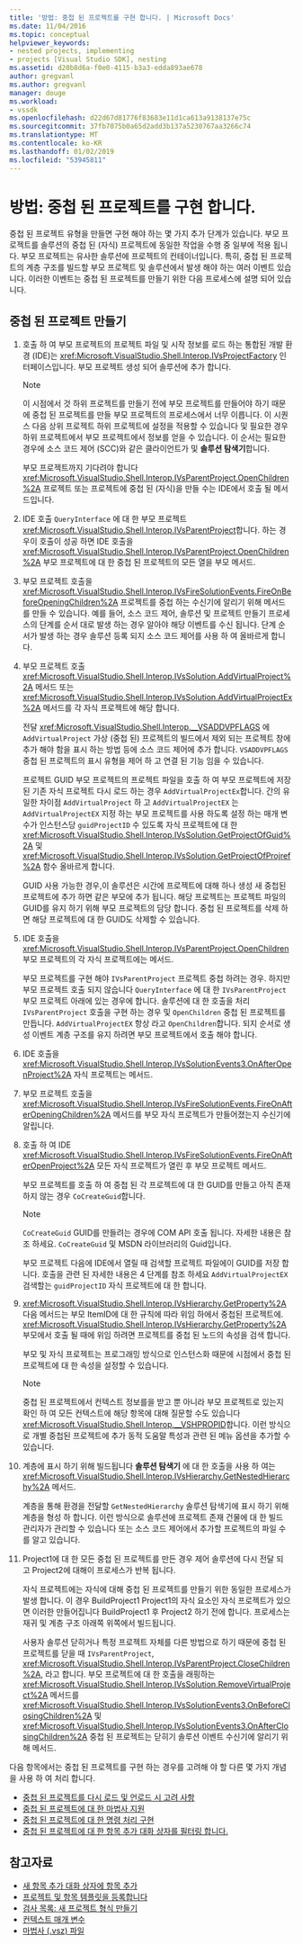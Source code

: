 ```yaml
---
title: '방법: 중첩 된 프로젝트를 구현 합니다. | Microsoft Docs'
ms.date: 11/04/2016
ms.topic: conceptual
helpviewer_keywords:
- nested projects, implementing
- projects [Visual Studio SDK], nesting
ms.assetid: d20b8d6a-f0e0-4115-b3a3-edda893ae678
author: gregvanl
ms.author: gregvanl
manager: douge
ms.workload:
- vssdk
ms.openlocfilehash: d22d67d81776f83683e11d1ca613a9138137e75c
ms.sourcegitcommit: 37fb7075b0a65d2add3b137a5230767aa3266c74
ms.translationtype: MT
ms.contentlocale: ko-KR
ms.lasthandoff: 01/02/2019
ms.locfileid: "53945811"
---
```

# <a name="how-to-implement-nested-projects"></a>방법: 중첩 된 프로젝트를 구현 합니다.

중첩 된 프로젝트 유형을 만들면 구현 해야 하는 몇 가지 추가 단계가 있습니다. 부모 프로젝트를 솔루션의 중첩 된 (자식) 프로젝트에 동일한 작업을 수행 중 일부에 적용 됩니다. 부모 프로젝트는 유사한 솔루션에 프로젝트의 컨테이너입니다. 특히, 중첩 된 프로젝트의 계층 구조를 빌드할 부모 프로젝트 및 솔루션에서 발생 해야 하는 여러 이벤트 있습니다. 이러한 이벤트는 중첩 된 프로젝트를 만들기 위한 다음 프로세스에 설명 되어 있습니다.

## <a name="create-nested-projects"></a>중첩 된 프로젝트 만들기

1.  호출 하 여 부모 프로젝트의 프로젝트 파일 및 시작 정보를 로드 하는 통합된 개발 환경 (IDE)는 <xref:Microsoft.VisualStudio.Shell.Interop.IVsProjectFactory> 인터페이스입니다. 부모 프로젝트 생성 되어 솔루션에 추가 합니다.

    > [!NOTE]
    > 이 시점에서 것 하위 프로젝트를 만들기 전에 부모 프로젝트를 만들어야 하기 때문에 중첩 된 프로젝트를 만들 부모 프로젝트의 프로세스에서 너무 이릅니다. 이 시퀀스 다음 상위 프로젝트 하위 프로젝트에 설정을 적용할 수 있습니다 및 필요한 경우 하위 프로젝트에서 부모 프로젝트에서 정보를 얻을 수 있습니다. 이 순서는 필요한 경우에 소스 코드 제어 (SCC)와 같은 클라이언트가 및 **솔루션 탐색기**합니다.

     부모 프로젝트까지 기다려야 합니다 <xref:Microsoft.VisualStudio.Shell.Interop.IVsParentProject.OpenChildren%2A> 프로젝트 또는 프로젝트에 중첩 된 (자식)을 만들 수는 IDE에서 호출 될 메서드입니다.

2.  IDE 호출 `QueryInterface` 에 대 한 부모 프로젝트 <xref:Microsoft.VisualStudio.Shell.Interop.IVsParentProject>합니다. 하는 경우이 호출이 성공 하면 IDE 호출을 <xref:Microsoft.VisualStudio.Shell.Interop.IVsParentProject.OpenChildren%2A> 부모 프로젝트에 대 한 중첩 된 프로젝트의 모든 열을 부모 메서드.

3.  부모 프로젝트 호출을 <xref:Microsoft.VisualStudio.Shell.Interop.IVsFireSolutionEvents.FireOnBeforeOpeningChildren%2A> 프로젝트를 중첩 하는 수신기에 알리기 위해 메서드를 만들 수 있습니다. 예를 들어, 소스 코드 제어, 솔루션 및 프로젝트 만들기 프로세스의 단계를 순서 대로 발생 하는 경우 알아야 해당 이벤트를 수신 됩니다. 단계 순서가 발생 하는 경우 솔루션 등록 되지 소스 코드 제어를 사용 하 여 올바르게 합니다.

4.  부모 프로젝트 호출 <xref:Microsoft.VisualStudio.Shell.Interop.IVsSolution.AddVirtualProject%2A> 메서드 또는 <xref:Microsoft.VisualStudio.Shell.Interop.IVsSolution.AddVirtualProjectEx%2A> 메서드를 각 자식 프로젝트에 해당 합니다.

     전달 <xref:Microsoft.VisualStudio.Shell.Interop.__VSADDVPFLAGS> 에 `AddVirtualProject` 가상 (중첩 된) 프로젝트의 빌드에서 제외 되는 프로젝트 창에 추가 해야 함을 표시 하는 방법 등에 소스 코드 제어에 추가 합니다. `VSADDVPFLAGS` 중첩 된 프로젝트의 표시 유형을 제어 하 고 연결 된 기능 임을 수 있습니다.

     프로젝트 GUID 부모 프로젝트의 프로젝트 파일을 호출 하 여 부모 프로젝트에 저장 된 기존 자식 프로젝트 다시 로드 하는 경우 `AddVirtualProjectEx`합니다. 간의 유일한 차이점 `AddVirtualProject` 하 고 `AddVirtualProjectEX` 는 `AddVirtualProjectEX` 지정 하는 부모 프로젝트를 사용 하도록 설정 하는 매개 변수가 인스턴스당 `guidProjectID` 수 있도록 자식 프로젝트에 대 한 <xref:Microsoft.VisualStudio.Shell.Interop.IVsSolution.GetProjectOfGuid%2A> 및 <xref:Microsoft.VisualStudio.Shell.Interop.IVsSolution.GetProjectOfProjref%2A> 함수 올바르게 합니다.

     GUID 사용 가능한 경우,이 솔루션은 시간에 프로젝트에 대해 하나 생성 새 중첩된 프로젝트에 추가 하면 같은 부모에 추가 됩니다. 해당 프로젝트는 프로젝트 파일의 GUID를 유지 하기 위해 부모 프로젝트의 담당 합니다. 중첩 된 프로젝트를 삭제 하면 해당 프로젝트에 대 한 GUID도 삭제할 수 있습니다.

5.  IDE 호출을 <xref:Microsoft.VisualStudio.Shell.Interop.IVsParentProject.OpenChildren> 부모 프로젝트의 각 자식 프로젝트에는 메서드.

     부모 프로젝트를 구현 해야 `IVsParentProject` 프로젝트 중첩 하려는 경우. 하지만 부모 프로젝트 호출 되지 않습니다 `QueryInterface` 에 대 한 `IVsParentProject` 부모 프로젝트 아래에 있는 경우에 합니다. 솔루션에 대 한 호출을 처리 `IVsParentProject` 호출을 구현 하는 경우 및 `OpenChildren` 중첩 된 프로젝트를 만듭니다. `AddVirtualProjectEX` 항상 라고 `OpenChildren`합니다. 되지 순서로 생성 이벤트 계층 구조를 유지 하려면 부모 프로젝트에서 호출 해야 합니다.

6.  IDE 호출을 <xref:Microsoft.VisualStudio.Shell.Interop.IVsSolutionEvents3.OnAfterOpenProject%2A> 자식 프로젝트는 메서드.

7.  부모 프로젝트 호출을 <xref:Microsoft.VisualStudio.Shell.Interop.IVsFireSolutionEvents.FireOnAfterOpeningChildren%2A> 메서드를 부모 자식 프로젝트가 만들어졌는지 수신기에 알립니다.

8.  호출 하 여 IDE <xref:Microsoft.VisualStudio.Shell.Interop.IVsFireSolutionEvents.FireOnAfterOpenProject%2A> 모든 자식 프로젝트가 열린 후 부모 프로젝트 메서드.

     부모 프로젝트를 호출 하 여 중첩 된 각 프로젝트에 대 한 GUID를 만들고 아직 존재 하지 않는 경우 `CoCreateGuid`합니다.

    > [!NOTE]
    > `CoCreateGuid` GUID를 만들려는 경우에 COM API 호출 됩니다. 자세한 내용은 참조 하세요. `CoCreateGuid` 및 MSDN 라이브러리의 Guid입니다.

     부모 프로젝트 다음에 IDE에서 열릴 때 검색할 프로젝트 파일에이 GUID를 저장 합니다. 호출을 관련 된 자세한 내용은 4 단계를 참조 하세요 `AddVirtualProjectEX` 검색할는 `guidProjectID` 자식 프로젝트에 대 한 합니다.

9. <xref:Microsoft.VisualStudio.Shell.Interop.IVsHierarchy.GetProperty%2A> 다음 메서드는 부모 ItemID에 대 한 규칙에 따라 위임 하에서 중첩된 프로젝트에. <xref:Microsoft.VisualStudio.Shell.Interop.IVsHierarchy.GetProperty%2A> 부모에서 호출 될 때에 위임 하려면 프로젝트를 중첩 된 노드의 속성을 검색 합니다.

     부모 및 자식 프로젝트는 프로그래밍 방식으로 인스턴스화 때문에 시점에서 중첩 된 프로젝트에 대 한 속성을 설정할 수 있습니다.

    > [!NOTE]
    > 중첩 된 프로젝트에서 컨텍스트 정보를을 받고 뿐 아니라 부모 프로젝트로 있는지 확인 하 여 모든 컨텍스트에 해당 항목에 대해 질문할 수도 있습니다 <xref:Microsoft.VisualStudio.Shell.Interop.__VSHPROPID>합니다. 이런 방식으로 개별 중첩된 프로젝트에 추가 동적 도움말 특성과 관련 된 메뉴 옵션을 추가할 수 있습니다.

10. 계층에 표시 하기 위해 빌드됩니다 **솔루션 탐색기** 에 대 한 호출을 사용 하 여는 <xref:Microsoft.VisualStudio.Shell.Interop.IVsHierarchy.GetNestedHierarchy%2A> 메서드.

     계층을 통해 환경을 전달할 `GetNestedHierarchy` 솔루션 탐색기에 표시 하기 위해 계층을 형성 하 합니다. 이런 방식으로 솔루션에 프로젝트 존재 건물에 대 한 빌드 관리자가 관리할 수 있습니다 또는 소스 코드 제어에서 추가할 프로젝트의 파일 수를 알고 있습니다.

11. Project1에 대 한 모든 중첩 된 프로젝트를 만든 경우 제어 솔루션에 다시 전달 되 고 Project2에 대해이 프로세스가 반복 됩니다.

     자식 프로젝트에는 자식에 대해 중첩 된 프로젝트를 만들기 위한 동일한 프로세스가 발생 합니다. 이 경우 BuildProject1 Project1의 자식 요소인 자식 프로젝트가 있으면 이러한 만들어집니다 BuildProject1 후 Project2 하기 전에 합니다. 프로세스는 재귀 및 계층 구조 아래쪽 위쪽에서 빌드됩니다.

     사용자 솔루션 닫히거나 특정 프로젝트 자체를 다른 방법으로 하기 때문에 중첩 된 프로젝트를 닫을 때 `IVsParentProject`, <xref:Microsoft.VisualStudio.Shell.Interop.IVsParentProject.CloseChildren%2A>, 라고 합니다. 부모 프로젝트에 대 한 호출을 래핑하는 <xref:Microsoft.VisualStudio.Shell.Interop.IVsSolution.RemoveVirtualProject%2A> 메서드를 <xref:Microsoft.VisualStudio.Shell.Interop.IVsSolutionEvents3.OnBeforeClosingChildren%2A> 및 <xref:Microsoft.VisualStudio.Shell.Interop.IVsSolutionEvents3.OnAfterClosingChildren%2A> 중첩 된 프로젝트는 닫히기 솔루션 이벤트 수신기에 알리기 위해 메서드.

다음 항목에서는 중첩 된 프로젝트를 구현 하는 경우를 고려해 야 할 다른 몇 가지 개념을 사용 하 여 처리 합니다.

- [중첩 된 프로젝트를 다시 로드 및 언로드 시 고려 사항](../../extensibility/internals/considerations-for-unloading-and-reloading-nested-projects.md)
- [중첩 된 프로젝트에 대 한 마법사 지원](../../extensibility/internals/wizard-support-for-nested-projects.md)
- [중첩 된 프로젝트에 대 한 명령 처리 구현](../../extensibility/internals/implementing-command-handling-for-nested-projects.md)
- [중첩 된 프로젝트에 대 한 항목 추가 대화 상자를 필터링 합니다.](../../extensibility/internals/filtering-the-additem-dialog-box-for-nested-projects.md)

## <a name="see-also"></a>참고자료

- [새 항목 추가 대화 상자에 항목 추가](../../extensibility/internals/adding-items-to-the-add-new-item-dialog-boxes.md)
- [프로젝트 및 항목 템플릿을 등록합니다](../../extensibility/internals/registering-project-and-item-templates.md)
- [검사 목록: 새 프로젝트 형식 만들기](../../extensibility/internals/checklist-creating-new-project-types.md)
- [컨텍스트 매개 변수](../../extensibility/internals/context-parameters.md)
- [마법사 (.vsz) 파일](../../extensibility/internals/wizard-dot-vsz-file.md)